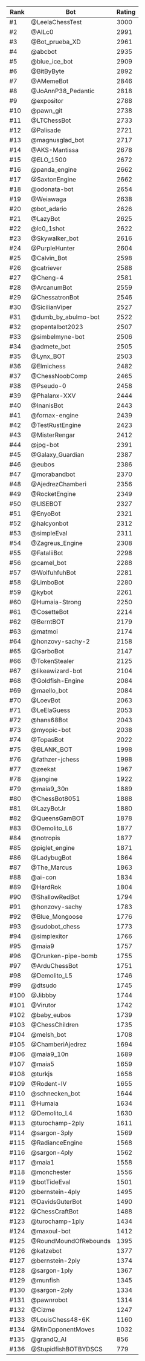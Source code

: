 Rank|Bot|Rating
---|---|---
#1|@LeelaChessTest|3000
#2|@AILc0|2991
#3|@Bot_prueba_XD|2961
#4|@abcbot|2935
#5|@blue_ice_bot|2909
#6|@BitByByte|2892
#7|@AMemeBot|2846
#8|@JoAnnP38_Pedantic|2818
#9|@expositor|2788
#10|@pawn_git|2738
#11|@LTChessBot|2733
#12|@Palisade|2721
#13|@magnusglad_bot|2717
#14|@AKS-Mantissa|2678
#15|@ELO_1500|2672
#16|@panda_engine|2662
#17|@SaxtonEngine|2662
#18|@odonata-bot|2654
#19|@Weiawaga|2638
#20|@bot_adario|2626
#21|@LazyBot|2625
#22|@lc0_1shot|2622
#23|@Skywalker_bot|2616
#24|@PurpleHunter|2604
#25|@Calvin_Bot|2598
#26|@catriever|2588
#27|@Cheng-4|2581
#28|@ArcanumBot|2559
#29|@ChessatronBot|2546
#30|@SicilianViper|2527
#31|@dumb_by_abulmo-bot|2522
#32|@opentalbot2023|2507
#33|@simbelmyne-bot|2506
#34|@admete_bot|2505
#35|@Lynx_BOT|2503
#36|@Elmichess|2482
#37|@ChessNoobComp|2465
#38|@Pseudo-0|2458
#39|@Phalanx-XXV|2444
#40|@InanisBot|2443
#41|@fornax-engine|2439
#42|@TestRustEngine|2423
#43|@MisterRengar|2412
#44|@jpg-bot|2391
#45|@Galaxy_Guardian|2387
#46|@eubos|2386
#47|@morabandbot|2370
#48|@AjedrezChamberi|2356
#49|@RocketEngine|2349
#50|@LISEBOT|2327
#51|@EnyoBot|2321
#52|@halcyonbot|2312
#53|@simpleEval|2311
#54|@Zagreus_Engine|2308
#55|@FataliiBot|2298
#56|@camel_bot|2288
#57|@WolfuhfuhBot|2281
#58|@LimboBot|2280
#59|@kybot|2261
#60|@Humaia-Strong|2250
#61|@CosetteBot|2214
#62|@BerntBOT|2179
#63|@matmoi|2174
#64|@honzovy-sachy-2|2158
#65|@GarboBot|2147
#66|@TokenStealer|2125
#67|@likeawizard-bot|2104
#68|@Goldfish-Engine|2084
#69|@maello_bot|2084
#70|@LoevBot|2063
#71|@LeElaGuess|2053
#72|@hans68Bot|2043
#73|@myopic-bot|2038
#74|@TopasBot|2022
#75|@BLANK_BOT|1998
#76|@fathzer-jchess|1998
#77|@zeekat|1967
#78|@jangine|1922
#79|@maia9_30n|1889
#80|@ChessBot8051|1888
#81|@LazyBotJr|1880
#82|@QueensGamBOT|1878
#83|@Demolito_L6|1877
#84|@notropis|1877
#85|@piglet_engine|1871
#86|@LadybugBot|1864
#87|@The_Marcus|1863
#88|@ai-con|1834
#89|@HardRok|1804
#90|@ShallowRedBot|1794
#91|@honzovy-sachy|1783
#92|@Blue_Mongoose|1776
#93|@sudobot_chess|1773
#94|@simplexitor|1766
#95|@maia9|1757
#96|@Drunken-pipe-bomb|1755
#97|@ArduChessBot|1751
#98|@Demolito_L5|1746
#99|@dtsudo|1745
#100|@Jibbby|1744
#101|@Virutor|1742
#102|@baby_eubos|1739
#103|@ChessChildren|1735
#104|@melsh_bot|1708
#105|@ChamberiAjedrez|1694
#106|@maia9_10n|1689
#107|@maia5|1659
#108|@turkjs|1658
#109|@Rodent-IV|1655
#110|@schnecken_bot|1644
#111|@Humaia|1634
#112|@Demolito_L4|1630
#113|@turochamp-2ply|1611
#114|@sargon-3ply|1569
#115|@RadianceEngine|1568
#116|@sargon-4ply|1562
#117|@maia1|1558
#118|@monchester|1556
#119|@botTideEval|1501
#120|@bernstein-4ply|1495
#121|@DavidsGuterBot|1490
#122|@ChessCraftBot|1488
#123|@turochamp-1ply|1434
#124|@maxoul-bot|1412
#125|@RoundMoundOfRebounds|1395
#126|@katzebot|1377
#127|@bernstein-2ply|1374
#128|@sargon-1ply|1367
#129|@munfish|1345
#130|@sargon-2ply|1334
#131|@pawnrobot|1314
#132|@Cizme|1247
#133|@LouisChess48-6K|1160
#134|@MinOpponentMoves|1032
#135|@grandQ_AI|856
#136|@StupidfishBOTBYDSCS|779
